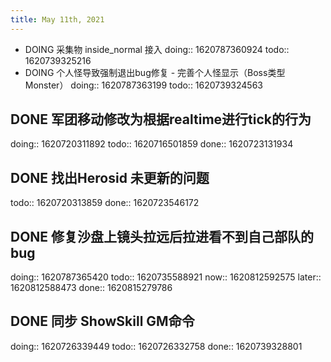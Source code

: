```yaml
---
title: May 11th, 2021
---
```


- DOING 采集物 inside_normal 接入
  doing:: 1620787360924
  todo:: 1620739325216
- DOING 个人怪导致强制退出bug修复  - 完善个人怪显示（Boss类型Monster）
  doing:: 1620787363199
  todo:: 1620739324563
## DONE 军团移动修改为根据realtime进行tick的行为
doing:: 1620720311892
todo:: 1620716501859
done:: 1620723131934
## DONE 找出Herosid 未更新的问题
todo:: 1620720313859
done:: 1620723546172
## DONE 修复沙盘上镜头拉远后拉进看不到自己部队的bug
doing:: 1620787365420
todo:: 1620735588921
now:: 1620812592575
later:: 1620812588473
done:: 1620815279786
## DONE 同步 ShowSkill GM命令
doing:: 1620726339449
todo:: 1620726332758
done:: 1620739328801